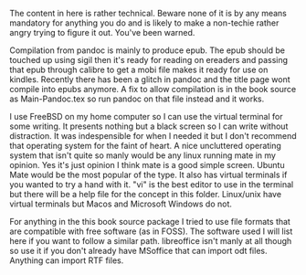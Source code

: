 The content in here is rather technical. Beware none of it is by any means mandatory for anything you do and is likely to make a non-techie rather angry trying to figure it out. You've been warned.

Compilation from pandoc is mainly to produce epub. The epub should be touched up using sigil then it's ready for reading on ereaders and passing that epub through calibre to get a mobi file makes it ready for use on kindles. Recently there has been a glitch in pandoc and the title page wont compile into epubs anymore. A fix to allow compilation is in the book source as Main-Pandoc.tex so run pandoc on that file instead and it works.

I use FreeBSD on my home computer so I can use the virtual terminal for some writing. It presents nothing but a black screen so I can write without distraction. It was indespensible for when I needed it but I don't recommend that operating system for the faint of heart. A nice uncluttered operating system that isn't quite so manly would be any linux running mate in my opinion. Yes it's just opinion I think mate is a good simple screen. Ubuntu Mate would be the most popular of the type. It also has virtual terminals if you wanted to try a hand with it. "vi" is the best editor to use in the terminal but there will be a help file for the concept in this folder. Linux/unix have virtual terminals but Macos and Microsoft Windows do not.

For anything in the this book source package I tried to use file formats that are compatible with free software (as in FOSS). The software used I will list here if you want to follow a similar path. libreoffice isn't manly at all though so use it if you don't already have MSoffice that can import odt files. Anything can import RTF files.
